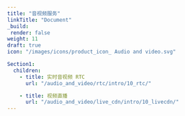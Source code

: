 ```yaml
---
title: "音视频服务"
linkTitle: "Document"
_build:
 render: false 
weight: 11
draft: true
icon: "/images/icons/product_icon_ Audio and video.svg"

Section1:
  children:
    - title: 实时音视频 RTC
      url: "/audio_and_video/rtc/intro/10_rtc/"

    - title: 视频直播
      url: "/audio_and_video/live_cdn/intro/10_livecdn/"
---
```




